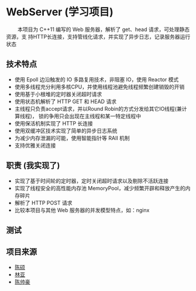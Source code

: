 # WebServer (学习项目)

&nbsp;&nbsp;&nbsp;&nbsp;&nbsp;&nbsp;&nbsp;
本项目为 C++11 编写的 Web 服务器，解析了 get、head 请求，可处理静态资源，支
持HTTP长连接，支持管线化请求，并实现了异步日志，记录服务器运行状态

## 技术特点

- 使用 Epoll 边沿触发的 IO 多路复用技术，非阻塞 IO，使用 Reactor 模式
- 使用多线程充分利用多核CPU，并使用线程池避免线程频繁创建销毁的开销
- 使用基于小根堆的定时器关闭超时请求
- 使用状态机解析了 HTTP GET 和 HEAD 请求
- 主线程只负责accept请求，并以Round Robin的方式分发给其它IO线程(兼计算线程)，
锁的争用只会出现在主线程和某一特定线程中
- 使用保活机制实现了 HTTP 长连接
- 使用双缓冲区技术实现了简单的异步日志系统
- 为减少内存泄漏的可能，使用智能指针等 RAII 机制
- 支持优雅关闭连接

## 职责 (我实现了)

- 实现了基于时间轮的定时器，定时关闭超时请求以及剔除不活跃连接
- 实现了线程安全的高性能内存池 MemoryPool，减少频繁开辟和释放产生的内存碎片
- 解析了 HTTP POST 请求
- 比较本项目与其他 Web 服务器的并发模型特点，如：nginx

## 测试

## 项目来源

- [陈硕](https://github.com/chenshuo/muduo)
- [林亚](https://github.com/linyacool/WebServer)
- [陈帅豪](https://github.com/chenshuaihao/NetServer)
